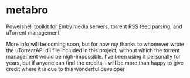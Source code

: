 # metabro
Powershell toolkit for Emby media servers, torrent RSS feed parsing, and uTorrent management

More info will be coming soon, but for now my thanks to whomever wrote the uTorrentAPI.dll file included in this project, without which the torrent management would be nigh-impossible.  I've been using it personally for years, but if anyone can find the credits, I will be more than happy to give credit where it is due to this wonderful developer.
